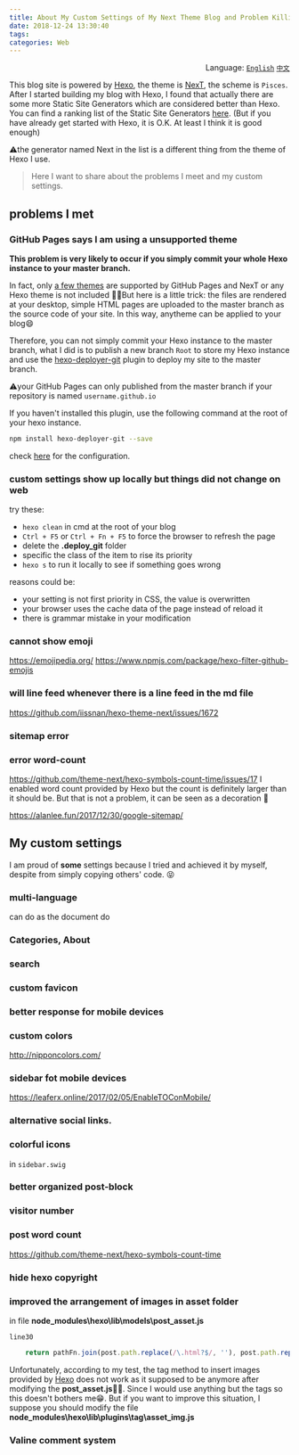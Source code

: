 ```yaml
---
title: About My Custom Settings of My Next Theme Blog and Problem Killing
date: 2018-12-24 13:30:40
tags:
categories: Web
---
```


<div align='right'>Language:
<a href='{{ location.host }}/About-My-Custom-Settings-of-My-Next-Theme-Blog-and-Problem-Killing'><code>English</code></a>
<a href='{{ location.host }}/zh-CN/关于我的NexT主题博客的个性化配置以及遇到的一些问题'><code>中文</code></a>
</div>

This blog site is powered by [Hexo](https://hexo.io), the theme is [NexT](https://github.com/theme-next/hexo-theme-next),
the scheme is `Pisces`. After I started building my blog with Hexo, I found that
actually there are some more Static Site Generators which are considered better
than Hexo. You can find a ranking list of the Static Site Generators [here](https://www.staticgen.com/).
(But if you have already get started with Hexo, it is O.K. At least I think it
is good enough)

<!-- More -->

:warning:the generator named Next in the list is a different thing from the
theme of Hexo I use.

> Here I want to share about the problems I meet and my custom settings.

<!-- More -->

## problems I met

### GitHub Pages says I am using a unsupported theme

**This problem is very likely to occur if you simply commit your whole Hexo
instance to your master branch.**

In fact, only [a few themes](https://help.github.com/articles/adding-a-jekyll-theme-to-your-github-pages-site-with-the-jekyll-theme-chooser/)
are supported by GitHub Pages and NexT or any Hexo theme is not included
:man_facepalming:But here is a little trick: the files are rendered at your
desktop, simple HTML pages are uploaded to the master branch as the source code
of your site. In this way, anytheme can be applied to your blog:smile:

Therefore, you can not simply commit your Hexo instance to the master branch,
what I did is to publish a new branch `Root` to store my Hexo instance and use
the [hexo-deployer-git](https://github.com/hexojs/hexo-deployer-git)
plugin to deploy my site to the master branch.

:warning:your GitHub Pages can only published from the master branch if your
repository is named `username.github.io`

If you haven't installed this
plugin, use the following command at the root of your hexo instance.

```bash
npm install hexo-deployer-git --save
```

check [here](https://hexo.io/docs/deployment.html#Git) for the configuration.

<!-- TODO -->

### custom settings show up locally but things did not change on web

try these:

- `hexo clean` in cmd at the root of your blog
- `Ctrl + F5` or `Ctrl + Fn + F5` to force the browser to refresh the page
- delete the **.deploy_git** folder
- specific the class of the item to rise its priority
- `hexo s` to run it locally to see if something goes wrong

reasons could be:

- your setting is not first priority in CSS, the value is overwritten
- your browser uses the cache data of the page instead of reload it
- there is grammar mistake in your modification

### cannot show emoji

https://emojipedia.org/
https://www.npmjs.com/package/hexo-filter-github-emojis

### will line feed whenever there is a line feed in the md file

https://github.com/iissnan/hexo-theme-next/issues/1672

### sitemap error

### error word-count
https://github.com/theme-next/hexo-symbols-count-time/issues/17
I enabled word count provided by Hexo but the count is definitely larger than it
should be. But that is not a problem, it can be seen as a decoration :see_no_evil:

https://alanlee.fun/2017/12/30/google-sitemap/

## My custom settings

I am proud of **some** settings because I tried and achieved it by myself, despite
from simply copying others' code. :stuck_out_tongue_closed_eyes:

### multi-language

can do as the document do

### Categories, About

### search

### custom favicon

### better response for mobile devices

### custom colors

http://nipponcolors.com/

### sidebar fot mobile devices

https://leaferx.online/2017/02/05/EnableTOConMobile/

### alternative social links.

### colorful icons

in `sidebar.swig`

### better organized post-block

### visitor number

### post word count

https://github.com/theme-next/hexo-symbols-count-time

### hide hexo copyright

### improved the arrangement of images in asset folder

in file **node_modules\hexo\lib\models\post_asset.js**

`line30`

```javascript
    return pathFn.join(post.path.replace(/\.html?$/, ''), post.path.replace(/\.html?$/, ''), this.slug);
```
Unfortunately, according to my test, the tag method to insert images provided by [Hexo](https://hexo.io/docs/asset-folders.html#Tag-Plugins-For-Relative-Path-Referencing)
does not work as it supposed to be anymore after modifying the **post_asset.js**:man_facepalming:.
Since I would use anything but the tags so this doesn't bothers me:grin:. But if you want to improve this situation, I suppose you should modify the file **node_modules\hexo\lib\plugins\tag\asset_img.js**

### Valine comment system